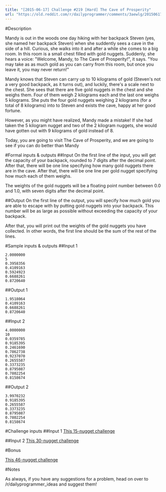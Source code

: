 ```yaml
---
title: "[2015-06-17] Challenge #219 [Hard] The Cave of Prosperity"
url: "https://old.reddit.com/r/dailyprogrammer/comments/3aewlg/20150617_challenge_219_hard_the_cave_of_prosperity/"
---
```


#Description

Mandy is out in the woods one day hiking with her backpack Steven (yes, she named her backpack Steven) when she suddently sees a cave in the side of a hill. Curious, she walks into it and after a while she comes to a big room. In this room is a small chest filled with gold nuggets. Suddenly, she hears a voice: "Welcome, Mandy, to The Cave of Prosperity!", it says. "You may take as as much gold as you can carry from this room, but once you leave it, you may never return!"

Mandy knows that Steven can carry up to 10 kilograms of gold (Steven's not a very good backpack, as it turns out), and luckily, there's a scale next to the chest. She sees that there are five gold nuggets in the chest and she weighs them. Four of them weigh 2 kilograms each and the last one weighs 5 kilograms. She puts the four gold nuggets weighing 2 kilograms (for a total of 8 kilograms) into to Steven and exists the cave, happy at her good fortune. 

However, as you might have realized, Mandy made a mistake! If she had taken the 5 kilogram nugget and two of the 2 kilogram nuggets, she would have gotten out with 9 kilograms of gold instead of 8. 

Today, you are going to visit The Cave of Prosperity, and we are going to see if you can do better than Mandy

#Formal inputs &amp; outputs
##Input
On the first line of the input, you will get the capacity of your backpack, rounded to 7 digits after the decimal point. After that, there will be one line specifying how many gold nuggets there are in the cave. After that, there will be one line per gold nugget specifying how much each of them weighs. 

The weights of the gold nuggets will be a floating point number between 0.0 and 1.0, with seven digits after the decimal point.

##Output
On the first line of the output, you will specify how much gold you are able to escape with by putting gold nuggets into your backpack. This number will be as large as possible without exceeding the capacity of your backpack.

After that, you will print out the weights of the gold nuggets you have collected. In other words, the first line should be the sum of the rest of the lines.

#Sample inputs &amp; outputs
##Input 1

    2.0000000
    5
    0.3958356
    0.4109163
    0.5924923
    0.6688261
    0.8720640

##Output 1

    1.9518064
    0.4109163
    0.6688261
    0.8720640

##Input 2

    4.0000000
    10
    0.0359785
    0.9185395
    0.2461690
    0.7862738
    0.9237070
    0.2655587
    0.3373235
    0.8795087
    0.7802254
    0.8158674

##Output 2

    3.9970232
    0.9185395
    0.2655587
    0.3373235
    0.8795087
    0.7802254
    0.8158674

#Challenge inputs
##Input 1
[This 15-nugget challenge](https://gist.githubusercontent.com/anonymous/d18c4b31a9e4aa2941c4/raw/c51cd7fdaf925a6137f8728a5b30741615ba923d/gistfile1.txt)

##Input 2
[This 30-nugget challenge](https://gist.githubusercontent.com/anonymous/2451fef8cbbd0fa30705/raw/7b877d5b5330106aa1af935ea52ec5616541c8db/gistfile1.txt)

#Bonus

[This 46-nugget challenge](https://gist.githubusercontent.com/anonymous/39899cb2d250a7fd02fa/raw/6f8be09206dfbcbe32915678260dd42c5a75a435/gistfile1.txt)

#Notes

As always, if you have any suggestions for a problem, head on over to /r/dailyprogrammer_ideas and suggest them!
